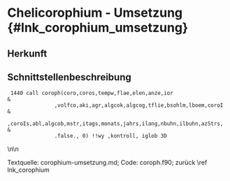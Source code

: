 Chelicorophium - Umsetzung {#lnk_corophium_umsetzung}
========================= 

## Herkunft ##

## Schnittstellenbeschreibung ##

     1440 call coroph(coro,coros,tempw,flae,elen,anze,ior                                   &
				   ,volfco,aki,agr,algcok,algcog,tflie,bsohlm,lboem,coroI                &
				   ,coroIs,abl,algcob,mstr,itags,monats,jahrs,ilang,nbuhn,ilbuhn,azStrs, &
				   .false., 0) !!wy ,kontroll, iglob 3D

\n\n

Textquelle: corophium-umsetzung.md; Code: coroph.f90; zurück \ref lnk_corophium
